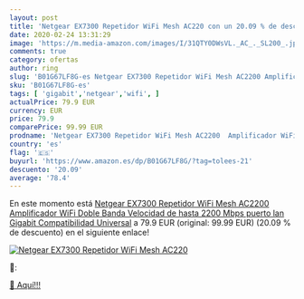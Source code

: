 ```yaml
---
layout: post
title: 'Netgear EX7300 Repetidor WiFi Mesh AC220 con un 20.09 % de descuento'
date: 2020-02-24 13:31:29
image: 'https://m.media-amazon.com/images/I/31QTY0DWsVL._AC_._SL200_.jpg'
comments: true
category: ofertas
author: ring
slug: 'B01G67LF8G-es Netgear EX7300 Repetidor WiFi Mesh AC2200 Amplificador...'
sku: 'B01G67LF8G-es'
tags: [ 'gigabit','netgear','wifi', ]
actualPrice: 79.9 EUR
currency: EUR
price: 79.9
comparePrice: 99.99 EUR
prodname: 'Netgear EX7300 Repetidor WiFi Mesh AC2200  Amplificador WiFi Doble Banda  Velocidad de hasta 2200 Mbps  puerto lan Gigabit  Compatibilidad Universal'
country: 'es'
flag: '🇪🇸'
buyurl: 'https://www.amazon.es/dp/B01G67LF8G/?tag=tolees-21'
descuento: '20.09'
average: '78.4'
---
```


En este momento está [Netgear EX7300 Repetidor WiFi Mesh AC2200  Amplificador WiFi Doble Banda  Velocidad de hasta 2200 Mbps  puerto lan Gigabit  Compatibilidad Universal](https://www.amazon.es/dp/B01G67LF8G/?tag=tolees-21) a 79.9 EUR (original: 99.99 EUR) (20.09 %  de descuento) en el siguiente enlace!

[![Netgear EX7300 Repetidor WiFi Mesh AC220](https://m.media-amazon.com/images/I/31QTY0DWsVL._AC_._SL200_.jpg)](https://www.amazon.es/dp/B01G67LF8G/?tag=tolees-21)

🔎:


[🛒 Aquí!!!](https://www.amazon.es/dp/B01G67LF8G/?tag=tolees-21)
